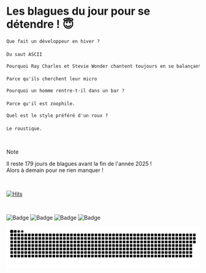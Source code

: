 
<h1>Les blagues du jour pour se détendre ! 😇</h1>

```diff
Que fait un développeur en hiver ?

Du saut ASCII
```

```diff
Pourquoi Ray Charles et Stevie Wonder chantent toujours en se balançant de gauche à droite ?

Parce qu'ils cherchent leur micro
```

```diff
Pourquoi un homme rentre-t-il dans un bar ?

Parce qu'il est zoophile.
```

```diff
Quel est le style préféré d'un roux ?

Le roustique.
```

<br/>

> [!NOTE]
> Il reste 179 jours de blagues avant la fin de l'année 2025 ! <br/>
> Alors à demain pour ne rien manquer !

<br/>


[![Hits](https://hits.seeyoufarm.com/api/count/incr/badge.svg?url=https%3A%2F%2Fgithub.com%2FClems02%2Fhit-counter&count_bg=%23003E80&title_bg=%235C9FE1&icon=powershell.svg&icon_color=%23FFFFFF&title=Visite&edge_flat=false)](https://hits.seeyoufarm.com)


<br/>


![Badge](https://img.shields.io/badge/Last%20updated%20on-white?style=for-the-badge&logo=clockify)   ![Badge](https://img.shields.io/badge/06/07-white?style=for-the-badge) ![Badge](https://img.shields.io/badge/at-white?style=for-the-badge) ![Badge](https://img.shields.io/badge/03:41-white?style=for-the-badge)


<p align="center">
 <img width="1000" src="assets/github-snake.svg" alt="snake"/>
</p>
